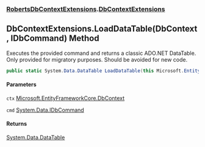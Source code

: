 ### [RobertsDbContextExtensions](RobertsDbContextExtensions 'RobertsDbContextExtensions').[DbContextExtensions](DbContextExtensions 'RobertsDbContextExtensions.DbContextExtensions')
## DbContextExtensions.LoadDataTable(DbContext, IDbCommand) Method
Executes the provided command and returns a classic ADO.NET DataTable. 
Only provided for migratory purposes. Should be avoided for new code.
```csharp
public static System.Data.DataTable LoadDataTable(this Microsoft.EntityFrameworkCore.DbContext ctx, System.Data.IDbCommand cmd);
```
#### Parameters
<a name='RobertsDbContextExtensions_DbContextExtensions_LoadDataTable(Microsoft_EntityFrameworkCore_DbContext_System_Data_IDbCommand)_ctx'></a>
`ctx` [Microsoft.EntityFrameworkCore.DbContext](https://docs.microsoft.com/en-us/dotnet/api/Microsoft.EntityFrameworkCore.DbContext 'Microsoft.EntityFrameworkCore.DbContext')  
  
<a name='RobertsDbContextExtensions_DbContextExtensions_LoadDataTable(Microsoft_EntityFrameworkCore_DbContext_System_Data_IDbCommand)_cmd'></a>
`cmd` [System.Data.IDbCommand](https://docs.microsoft.com/en-us/dotnet/api/System.Data.IDbCommand 'System.Data.IDbCommand')  
  
#### Returns
[System.Data.DataTable](https://docs.microsoft.com/en-us/dotnet/api/System.Data.DataTable 'System.Data.DataTable')  
